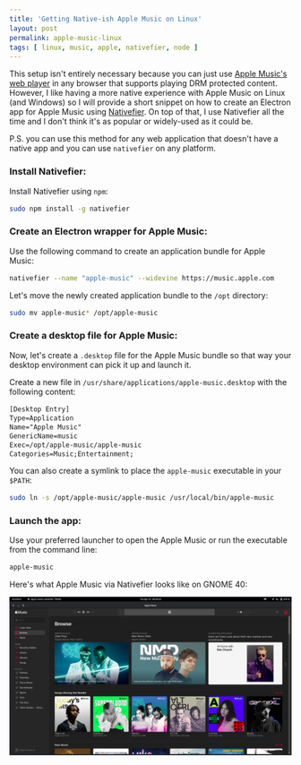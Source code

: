 ```yaml
---
title: 'Getting Native-ish Apple Music on Linux'
layout: post
permalink: apple-music-linux
tags: [ linux, music, apple, nativefier, node ]
---
```


This setup isn't entirely necessary because you can just use [Apple Music's web player](https://music.apple.com) in any browser that supports playing DRM protected content. However, I like having a more native experience with Apple Music on Linux (and Windows) so I will provide a short snippet on how to create an Electron app for Apple Music using [Nativefier](https://github.com/nativefier/nativefier). On top of that, I use Nativefier all the time and I don't think it's as popular or widely-used as it could be.

P.S. you can use this method for any web application that doesn't have a native app and you can use `nativefier` on any platform.

### Install Nativefier:

Install Nativefier using `npm`:

```bash
sudo npm install -g nativefier
```

### Create an Electron wrapper for Apple Music:

Use the following command to create an application bundle for Apple Music:

```bash
nativefier --name "apple-music" --widevine https://music.apple.com
```

Let's move the newly created application bundle to the `/opt` directory:

```bash
sudo mv apple-music* /opt/apple-music
```

### Create a desktop file for Apple Music:

Now, let's create a `.desktop` file for the Apple Music bundle so that way your desktop environment can pick it up and launch it.

Create a new file in `/usr/share/applications/apple-music.desktop` with the following content:

```
[Desktop Entry]
Type=Application
Name="Apple Music"
GenericName=music
Exec=/opt/apple-music/apple-music
Categories=Music;Entertainment;
```

You can also create a symlink to place the `apple-music` executable in your `$PATH`:

```bash
sudo ln -s /opt/apple-music/apple-music /usr/local/bin/apple-music
```

### Launch the app:

Use your preferred launcher to open the Apple Music or run the executable from the command line:

```bash
apple-music
```

Here's what Apple Music via Nativefier looks like on GNOME 40:

![alt text](../images/apple-music.png "Nativefier Apple Music")
